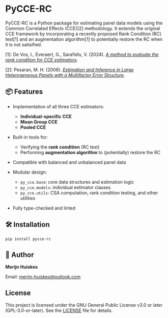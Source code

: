 # PyCCE-RC

PyCCE-RC is a Python package for estimating panel data models using the Common Correlated Effects (CCE)[2] methodology. It extends the original CCE framework by incorporating a recently proposed Rank Condition (RC) test[1] and an augmentation algorithm[1] to potentially restore the RC when it is not satisified.

[1]: De Vos, I., Everaert, G., Sarafidis, V.  (2024). *[A method to evaluate the rank condition for CCE estimators](https://www.tandfonline.com/doi/full/10.1080/07474938.2023.2292383)*.

[2]: Pesaran, M. H. (2006). *[Estimation and Inference in Large Heterogeneous Panels with a Multifactor Error Structure](https://onlinelibrary.wiley.com/doi/abs/10.1111/j.1468-0262.2006.00692.x?casa_token=a4DN2RZkTSYAAAAA%3AKu-6rvAIXhXz267YLnmEst5RCt8frPLfQSqJpIWccR4UOWI_Qg_NlQNdyiDuqv_PtJYs9wvLlKGWe0_g)*.

## 📦 Features

- Implementation of all three CCE estimators:
  - **Individual-specific CCE**
  - **Mean Group CCE**
  - **Pooled CCE**

- Built-in tools for:
  - Verifying the **rank condition** (RC test)
  - Performing **augmentation algorithm** to (potentially) restore the RC

- Compatible with balanced and unbalanced panel data

- Modular design:
  - `py_cce.base`: core data structures and estimation logic
  - `py_cce.models`: individual estimator classes
  - `py_cce.utils`: CSA computation, rank condition testing, and other utilities

- Fully type-checked and linted

## 🛠 Installation

```bash
pip install pycce-rc
```

## 👤 Author

**Merijn Huiskes**

Email: [merijn-huiskes@outlook.com](mailto:merijn-huiskes@outlook.com)

## License

This project is licensed under the GNU General Public License v3.0 or later (GPL-3.0-or-later).
See the [LICENSE](./LICENSE) file for details.
